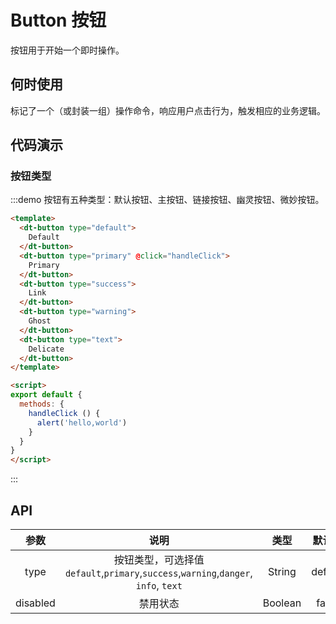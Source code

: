 # Button 按钮

按钮用于开始一个即时操作。

## 何时使用

标记了一个（或封装一组）操作命令，响应用户点击行为，触发相应的业务逻辑。

## 代码演示

### 按钮类型

:::demo 按钮有五种类型：默认按钮、主按钮、链接按钮、幽灵按钮、微妙按钮。

```html
<template>
  <dt-button type="default">
    Default
  </dt-button>
  <dt-button type="primary" @click="handleClick">
    Primary
  </dt-button>
  <dt-button type="success">
    Link
  </dt-button>
  <dt-button type="warning">
    Ghost
  </dt-button>
  <dt-button type="text">
    Delicate
  </dt-button>
</template>

<script>
export default {
  methods: {
    handleClick () {
      alert('hello,world')
    }
  }
}
</script>

```

:::

## API

|   参数   |                                        说明                                        |  类型   | 默认值  |
| :------: | :--------------------------------------------------------------------------------: | :-----: | :-----: |
|   type   | 按钮类型，可选择值`default`,`primary`,`success`,`warning`,`danger`, `info`, `text` | String  | default |
| disabled |                                      禁用状态                                      | Boolean |  false  |
